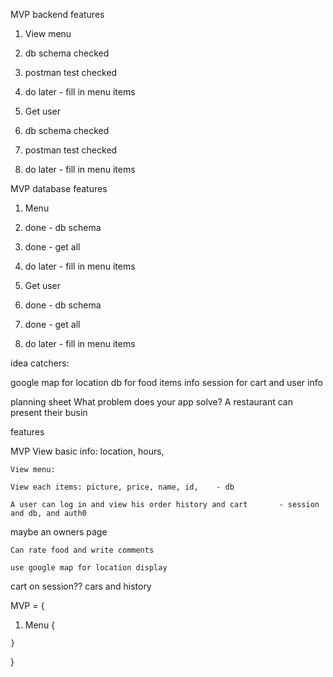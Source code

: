MVP backend features

1. View menu
  1. db schema checked
  2. postman test checked
  3. do later - fill in menu items

2. Get user
  1. db schema checked
  2. postman test checked
  3. do later - fill in menu items



MVP database features

1. Menu
  1. done - db schema
  2. done - get all 
  3. do later - fill in menu items

2. Get user
  1. done - db schema
  2. done - get all 
  3. do later - fill in menu items















































idea catchers:

  google map for location
  db for food items info
  session for cart and user info


planning sheet
  What problem does your app solve?
    A restaurant can present their busin


features

  MVP
    View basic info: location, hours, 

    View menu: 

    View each items: picture, price, name, id,    - db

    A user can log in and view his order history and cart       - session and db, and auth0

  maybe
    an owners page

    Can rate food and write comments

    use google map for location display


cart on session??
cars and history


MVP = {
  1. Menu 
    {
      
    }
}









